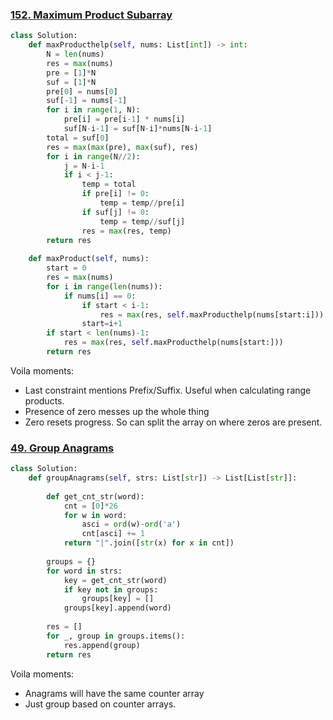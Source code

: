 ### [152. Maximum Product Subarray](https://leetcode.com/problems/maximum-product-subarray/)
```python
class Solution:
    def maxProducthelp(self, nums: List[int]) -> int:
        N = len(nums)
        res = max(nums)
        pre = [1]*N
        suf = [1]*N
        pre[0] = nums[0]
        suf[-1] = nums[-1]
        for i in range(1, N):
            pre[i] = pre[i-1] * nums[i]
            suf[N-i-1] = suf[N-i]*nums[N-i-1]
        total = suf[0]
        res = max(max(pre), max(suf), res)
        for i in range(N//2):
            j = N-i-1
            if i < j-1:
                temp = total
                if pre[i] != 0:
                    temp = temp//pre[i]
                if suf[j] != 0:
                    temp = temp//suf[j]
                res = max(res, temp)
        return res
    
    def maxProduct(self, nums):
        start = 0
        res = max(nums)
        for i in range(len(nums)):
            if nums[i] == 0:
                if start < i-1:
                    res = max(res, self.maxProducthelp(nums[start:i]))
                start=i+1
        if start < len(nums)-1:
            res = max(res, self.maxProducthelp(nums[start:]))
        return res

```
Voila moments:
- Last constraint mentions Prefix/Suffix. Useful when calculating range products.
- Presence of zero messes up the whole thing
- Zero resets progress. So can split the array on where zeros are present.

### [49. Group Anagrams](https://leetcode.com/problems/group-anagrams/)

```python
class Solution:
    def groupAnagrams(self, strs: List[str]) -> List[List[str]]:
        
        def get_cnt_str(word):
            cnt = [0]*26
            for w in word:
                asci = ord(w)-ord('a')
                cnt[asci] += 1
            return "|".join([str(x) for x in cnt])
        
        groups = {}
        for word in strs:
            key = get_cnt_str(word)
            if key not in groups:
                groups[key] = []
            groups[key].append(word)
        
        res = []
        for _, group in groups.items():
            res.append(group)
        return res

```
Voila moments:
- Anagrams will have the same counter array
- Just group based on counter arrays.
